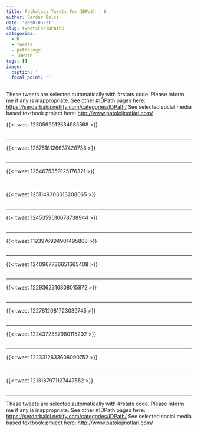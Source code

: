 ```yaml
---
title: Pathology Tweets For IDPath - 6
author: Serdar Balci
date: '2020-05-21'
slug: tweetsForIDPath6
categories:
  - R
  - tweets
  - pathology
  - IDPath
tags: []
image:
  caption: ''
  focal_point: ''
---
```



These tweets are selected automatically with #rstats code. Please inform me if any is inappropriate.
See other #IDPath pages here: https://serdarbalci.netlify.com/categories/IDPath/ 
See selected social media based textbook project here: http://www.patolojinotlari.com/

{{< tweet 1230599012534935568 >}}
<br>
<br>
<hr>
{{< tweet 1257518126637428738 >}}
<br>
<br>
<hr>
{{< tweet 1254675359125176321 >}}
<br>
<br>
<hr>
{{< tweet 1251149303013208065 >}}
<br>
<br>
<hr>
{{< tweet 1245359010678738944 >}}
<br>
<br>
<hr>
{{< tweet 1193976994901495808 >}}
<br>
<br>
<hr>
{{< tweet 1240967736651665408 >}}
<br>
<br>
<hr>
{{< tweet 1229362316808015872 >}}
<br>
<br>
<hr>
{{< tweet 1227612081723039745 >}}
<br>
<br>
<hr>
{{< tweet 1224372587960115202 >}}
<br>
<br>
<hr>
{{< tweet 1223312633606090752 >}}
<br>
<br>
<hr>
{{< tweet 1213187971127447552 >}}
<br>
<br>
<hr>


These tweets are selected automatically with #rstats code. Please inform me if any is inappropriate.
See other #IDPath pages here: https://serdarbalci.netlify.com/categories/IDPath/ 
See selected social media based textbook project here: http://www.patolojinotlari.com/
